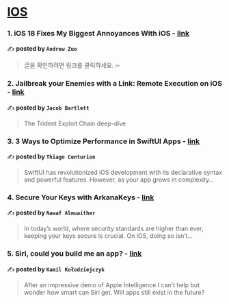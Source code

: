 
<h1><a href=https://medium.com/tag/ios/recommended target="_blank" rel="noopener noreferrer">IOS</a></h1>
<h3>1. iOS 18 Fixes My Biggest Annoyances With iOS - <a href="https://medium.com/macoclock/ios-18-fixes-my-biggest-annoyances-with-ios-d353937200d2" target="_blank" rel="noopener noreferrer">link</a></h3>

✍️ **posted by `Andrew Zuo`**

<blockquote>글을 확인하려면 링크를 클릭하세요. ⌲</blockquote>

<h3>2. Jailbreak your Enemies with a Link: Remote Execution on iOS - <a href="https://medium.com/gitconnected/jailbreak-your-enemies-with-a-link-remote-execution-on-ios-710323cd4d95" target="_blank" rel="noopener noreferrer">link</a></h3>

✍️ **posted by `Jacob Bartlett`**

<blockquote>The Trident Exploit Chain deep-dive</blockquote>

<h3>3. 3 Ways to Optimize Performance in SwiftUI Apps - <a href="https://medium.com/@thiagorodriguescenturion/3-ways-to-optimize-performance-in-swiftui-apps-5a54b72b4041" target="_blank" rel="noopener noreferrer">link</a></h3>

✍️ **posted by `Thiago Centurion`**

<blockquote>SwiftUI has revolutionized iOS development with its declarative syntax and powerful features. However, as your app grows in complexity…</blockquote>

<h3>4. Secure Your Keys with ArkanaKeys - <a href="https://medium.com/@nawafalmuaither/secure-your-keys-with-arkanakeys-8b73836a874a" target="_blank" rel="noopener noreferrer">link</a></h3>

✍️ **posted by `Nawaf Almuaither`**

<blockquote>In today’s world, where security standards are higher than ever, keeping your keys secure is crucial. On iOS, doing so isn’t…</blockquote>

<h3>5. Siri, could you build me an app? - <a href="https://medium.com/user-experience-design-1/siri-could-you-build-me-an-app-b8e1f0ab0d78" target="_blank" rel="noopener noreferrer">link</a></h3>

✍️ **posted by `Kamil Kołodziejczyk`**

<blockquote>After an impressive demo of Apple Intelligence I can’t help but wonder how smart can Siri get. Will apps still exist in the future?</blockquote>

